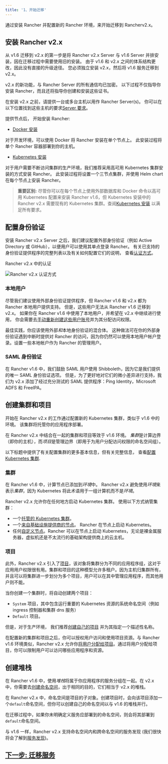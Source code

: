 ```yaml
---
title: '1、开始迁移'
---
```


通过安装 Rancher 并配置新的 Rancher 环境，来开始迁移到 Rancherv2.x。

## 安装 Rancher v2.x

从 v1.6 迁移到 v2.x 的第一步是将 Rancher v2.x Server 与 v1.6 Server 并排安装，因在迁移过程中需要使用旧的安装。 由于 v1.6 和 v2.x 之间的体系结构更改，因此没有直接的升级途径。 您必须独立安装 v2.x，然后将 v1.6 服务迁移到 v2.x。

v2.x 的新功能，与 Rancher Server 的所有通信均已加密。 以下过程不仅指导你安装 Rancher，而且还将指导你创建和安装这些证书。

在安装 v2.x 之前，请提供一台或多台主机以用作 Rancher Server(s)。 你可以在以下位置找到这些主机的要求[Server 要求](/docs/installation/requirements/_index)。

提供节点后， 开始安装 Rancher:

- [Docker 安装](/docs/installation/other-installation-methods/single-node-docker/_index)

对于开发环境，可以使用 Docker 将 Rancher 安装在单个节点上。 此安装过程将单个 Rancher 容器部署到你的主机。

- [Kubernetes 安装](/docs/installation/k8s-install/_index)

对于用户需要不断访问集群的生产环境，我们推荐采用高可用 Kubernetes 集群安装的方式安装 Rancher。 此安装过程将设置一个三节点集群，并使用 Helm chart 在每个节点上安装 Rancher。

> **重要区别:** 尽管你可以在每个节点上使用外部数据库和 Docker 命令以高可用 Kubernetes 配置来安装 Rancher v1.6，但 Kubernetes 安装中的 Rancher v2.x 需要现有的 Kubernetes 集群。查阅[Kubernetes 安装](/docs/installation/k8s-install/_index) 以满足所有要求。

## 配置身份验证

安装 Rancher v2.x Server 之后，我们建议配置外部身份验证（例如 Active Directory 或 GitHub），以便用户可以使用其单点登录 Rancher。 有关已支持的身份验证提供程序的完整列表以及有关如何配置它们的说明， 查看[认证方式](/docs/admin-settings/authentication/_index)。

<figcaption>Rancher v2.x 中的认证</figcaption>

![Rancher v2.x 认证方式](/img/rancher/auth-providers.svg)

### 本地用户

尽管我们建议使用外部身份验证提供程序，但 Rancher v1.6 和 v2.x 都为 Rancher 本地用户提供支持。 但是，这些用户无法从 Rancher v1.6 迁移到 v2.x。 如果你在 Rancher v1.6 中使用了本地用户，并希望在 v2.x 中继续进行使用， 你会需要去[手动重新创建这些用户账号](/docs/admin-settings/authentication/_index)并为其分配访问权限。

最佳实践，你应该使用外部*和*本地身份验证的混合体。 这种做法可在你的外部身份验证遇到中断时提供对 Rancher 的访问，因为你仍然可以使用本地用户帐户登录。设置一些本地帐户作为 Rancher 的管理用户。

### SAML 身份验证

在 Rancher v1.6 中，我们鼓励 SAML 用户使用 Shibboleth，因为它是我们提供的唯一 SAML 身份验证选项。 但是，为了更好地对它们的微小差异进行支持，我们为 v2.x 添加了经过充分测试的 SAML 提供程序：Ping Identity，Microsoft ADFS 和 FreeIPA。

## 创建集群和项目

开始在 Rancher v2.x 的工作通过配置新的 Kubernetes 集群，类似于 v1.6 中的环境。 该集群将托管你的应用程序部署。

在 Rancher v2.x 中结合在一起的集群和项目等效于 v1.6 环境。 *集群*是计算边界（即你的主机），而*项目*是管理边界（即用于为用户分配访问权限的命名空间组）。

以下标题中提供了有关配置集群的更多基本信息，但有关完整信息， 查看[配置 Kubernetes 集群](/docs/cluster-provisioning/_index).

### 集群

在 Rancher v1.6 中，计算节点已添加到*环境*中。 Rancher v2.x 避免使用*环境*来表示*集群*，因为 Kubernetes 将此术语用于一组计算机而不是*环境*。

Rancher v2.x 允许你在任何地方启动 Kubernetes 集群。 使用以下方式纳管集群：

- 一个[托管的 Kubernetes 集群](/docs/cluster-provisioning/hosted-kubernetes-clusters/_index)。
- 一个[来自基础设施提供商的节点](/docs/cluster-provisioning/rke-clusters/node-pools/_index)。 Rancher 在节点上启动 Kubernetes。
- 任何[自定义节点](/docs/cluster-provisioning/rke-clusters/custom-nodes/_index)。Rancher 可以在节点上启动 Kubernetes，无论是裸金属服务器，虚拟机还是不太流行的基础架构提供商上的云主机。

### 项目

此外，Rancher v2.x 引入了[项目](/docs/cluster-admin/projects-and-namespaces/_index)，该对象将集群分为不同的应用程序组，这对于应用用户权限很有用。集群和项目的这种模型允许多租户。因为主机归集群所有，并且可以将集群进一步划分为多个项目，用户可以在其中管理应用程序，而其他用户则不能。

当你创建一个集群时，将自动创建两个项目：

- `System` 项目，其中包含运行重要的 Kubernetes 资源的系统命名空间（例如 ingress 控制器和集群 dns 服务）
- `Default` 项目。

但是，对于生产环境， 我们推荐[创建自己的项目](/docs/project-admin/namespaces/_index) 并为其指定一个描述性名称。

在配置新的集群和项目之后，你可以授权用户访问和使用项目资源。与 Rancher v1.6 环境类似，Rancher v2.x 允许你[将用户分配给项目](/docs/project-admin/_index)。通过将用户分配给项目，你可以限制用户可以访问哪些应用程序和资源。

## 创建堆栈

在 Rancher v1.6 中，使用*堆栈*将属于你应用程序的服务分组在一起。在 v2.x 中，你需要去[创建命名空间](/docs/cluster-admin/projects-and-namespaces/_index)，出于相同的目的，它们相当于 v2.x 的堆栈。

在 Rancher v2.x 中，命名空间是项目的子对象。创建项目时，会向该项目添加一个`default`命名空间，但你可以创建自己的命名空间以与 v1.6 的堆栈并行。

在迁移过程中，如果你未明确定义服务应部署到的命名空间，则会将其部署到`default`命名空间。

与 v1.6 一样，Rancher v2.x 支持命名空间内和跨命名空间的服务发现 (我们很快将会了解到[服务发现](/docs/v1.6-migration/discover-services/_index))。

## [下一步: 迁移服务](/docs/v1.6-migration/run-migration-tool/_index)

